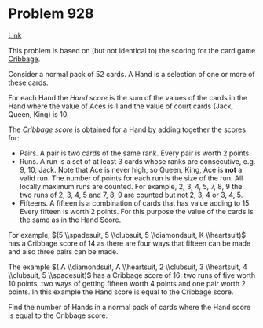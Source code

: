 # Problem 928

[Link](https://projecteuler.net/problem=928)

This problem is based on (but not identical to) the scoring for the card game [Cribbage](https://en.wikipedia.org/wiki/Cribbage).

Consider a normal pack of $52$ cards. A Hand is a selection of one or more of these cards.

For each Hand the *Hand score* is the sum of the values of the cards in the Hand where the value of Aces is $1$ and the value of court cards (Jack, Queen, King) is $10$.

The *Cribbage score* is obtained for a Hand by adding together the scores for:

*   Pairs. A pair is two cards of the same rank. Every pair is worth $2$ points.
*   Runs. A run is a set of at least $3$ cards whose ranks are consecutive, e.g. 9, 10, Jack. Note that Ace is never high, so Queen, King, Ace is **not** a valid run. The number of points for each run is the size of the run. All locally maximum runs are counted. For example, 2, 3, 4, 5, 7, 8, 9 the two runs of 2, 3, 4, 5 and 7, 8, 9 are counted but not 2, 3, 4 or 3, 4, 5.
*   Fifteens. A fifteen is a combination of cards that has value adding to $15$. Every fifteen is worth $2$ points. For this purpose the value of the cards is the same as in the Hand Score.

For example, $(5 \\spadesuit, 5 \\clubsuit, 5 \\diamondsuit, K \\heartsuit)$ has a Cribbage score of $14$ as there are four ways that fifteen can be made and also three pairs can be made.

The example $( A \\diamondsuit, A \\heartsuit, 2 \\clubsuit, 3 \\heartsuit, 4 \\clubsuit, 5 \\spadesuit)$ has a Cribbage score of $16$: two runs of five worth $10$ points, two ways of getting fifteen worth $4$ points and one pair worth $2$ points. In this example the Hand score is equal to the Cribbage score.

Find the number of Hands in a normal pack of cards where the Hand score is equal to the Cribbage score.